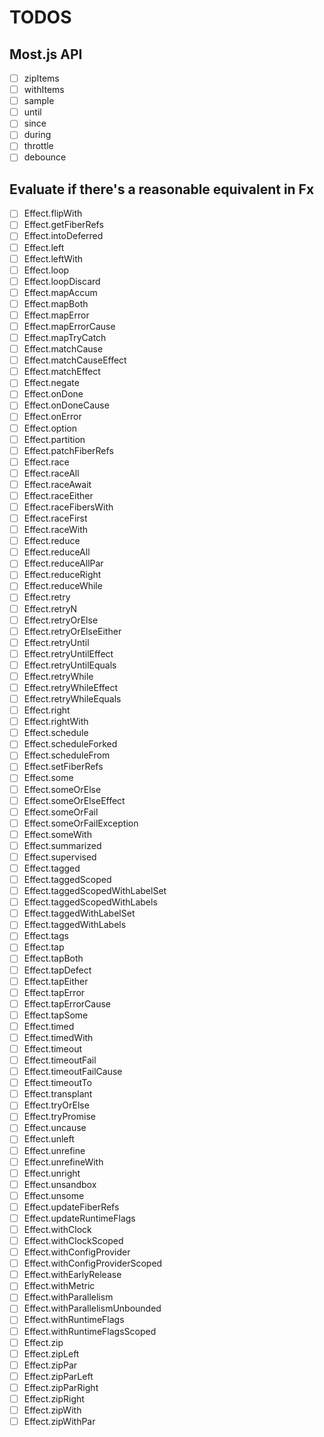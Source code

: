 # TODOS

## Most.js API

- [ ] zipItems
- [ ] withItems
- [ ] sample
- [ ] until
- [ ] since
- [ ] during
- [ ] throttle
- [ ] debounce

## Evaluate if there's a reasonable equivalent in Fx

- [ ] Effect.flipWith
- [ ] Effect.getFiberRefs
- [ ] Effect.intoDeferred
- [ ] Effect.left
- [ ] Effect.leftWith
- [ ] Effect.loop
- [ ] Effect.loopDiscard
- [ ] Effect.mapAccum
- [ ] Effect.mapBoth
- [ ] Effect.mapError
- [ ] Effect.mapErrorCause
- [ ] Effect.mapTryCatch
- [ ] Effect.matchCause
- [ ] Effect.matchCauseEffect
- [ ] Effect.matchEffect
- [ ] Effect.negate
- [ ] Effect.onDone
- [ ] Effect.onDoneCause
- [ ] Effect.onError
- [ ] Effect.option
- [ ] Effect.partition
- [ ] Effect.patchFiberRefs
- [ ] Effect.race
- [ ] Effect.raceAll
- [ ] Effect.raceAwait
- [ ] Effect.raceEither
- [ ] Effect.raceFibersWith
- [ ] Effect.raceFirst
- [ ] Effect.raceWith
- [ ] Effect.reduce
- [ ] Effect.reduceAll
- [ ] Effect.reduceAllPar
- [ ] Effect.reduceRight
- [ ] Effect.reduceWhile
- [ ] Effect.retry
- [ ] Effect.retryN
- [ ] Effect.retryOrElse
- [ ] Effect.retryOrElseEither
- [ ] Effect.retryUntil
- [ ] Effect.retryUntilEffect
- [ ] Effect.retryUntilEquals
- [ ] Effect.retryWhile
- [ ] Effect.retryWhileEffect
- [ ] Effect.retryWhileEquals
- [ ] Effect.right
- [ ] Effect.rightWith
- [ ] Effect.schedule
- [ ] Effect.scheduleForked
- [ ] Effect.scheduleFrom
- [ ] Effect.setFiberRefs
- [ ] Effect.some
- [ ] Effect.someOrElse
- [ ] Effect.someOrElseEffect
- [ ] Effect.someOrFail
- [ ] Effect.someOrFailException
- [ ] Effect.someWith
- [ ] Effect.summarized
- [ ] Effect.supervised
- [ ] Effect.tagged
- [ ] Effect.taggedScoped
- [ ] Effect.taggedScopedWithLabelSet
- [ ] Effect.taggedScopedWithLabels
- [ ] Effect.taggedWithLabelSet
- [ ] Effect.taggedWithLabels
- [ ] Effect.tags
- [ ] Effect.tap
- [ ] Effect.tapBoth
- [ ] Effect.tapDefect
- [ ] Effect.tapEither
- [ ] Effect.tapError
- [ ] Effect.tapErrorCause
- [ ] Effect.tapSome
- [ ] Effect.timed
- [ ] Effect.timedWith
- [ ] Effect.timeout
- [ ] Effect.timeoutFail
- [ ] Effect.timeoutFailCause
- [ ] Effect.timeoutTo
- [ ] Effect.transplant
- [ ] Effect.tryOrElse
- [ ] Effect.tryPromise
- [ ] Effect.uncause
- [ ] Effect.unleft
- [ ] Effect.unrefine
- [ ] Effect.unrefineWith
- [ ] Effect.unright
- [ ] Effect.unsandbox
- [ ] Effect.unsome
- [ ] Effect.updateFiberRefs
- [ ] Effect.updateRuntimeFlags
- [ ] Effect.withClock
- [ ] Effect.withClockScoped
- [ ] Effect.withConfigProvider
- [ ] Effect.withConfigProviderScoped
- [ ] Effect.withEarlyRelease
- [ ] Effect.withMetric
- [ ] Effect.withParallelism
- [ ] Effect.withParallelismUnbounded
- [ ] Effect.withRuntimeFlags
- [ ] Effect.withRuntimeFlagsScoped
- [ ] Effect.zip
- [ ] Effect.zipLeft
- [ ] Effect.zipPar
- [ ] Effect.zipParLeft
- [ ] Effect.zipParRight
- [ ] Effect.zipRight
- [ ] Effect.zipWith
- [ ] Effect.zipWithPar
